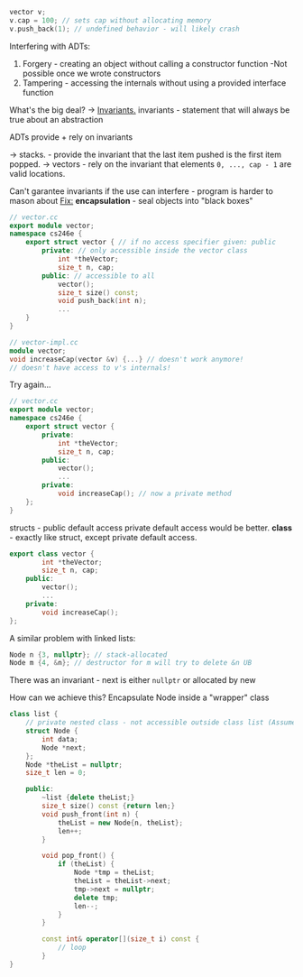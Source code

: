 
```c++
vector v;
v.cap = 100; // sets cap without allocating memory
v.push_back(1); // undefined behavior - will likely crash
```

Interfering with ADTs:
1) Forgery - creating an object without calling a constructor function
    -Not possible once we wrote constructors
2) Tampering - accessing the internals without using a provided interface function

What's the big deal? -> <u>Invariants.</u>
invariants - statement that will always be true about an abstraction

ADTs provide + rely on invariants

-> stacks. - provide the invariant that the last item pushed is the first item popped.
-> vectors - rely on the invariant that elements `0, ..., cap - 1` are valid locations.

Can't garantee invariants if the use can interfere - program is harder to mason about
<u>Fix:</u> **encapsulation** - seal objects into "black boxes"

```c++
// vector.cc
export module vector;
namespace cs246e {
	export struct vector { // if no access specifier given: public
		private: // only accessible inside the vector class
			int *theVector;
			size_t n, cap;
		public: // accessible to all
			vector();
			size_t size() const;
			void push_back(int n);
			...
	}
}
```

```c++
// vector-impl.cc
module vector;
void increaseCap(vector &v) {...} // doesn't work anymore!
// doesn't have access to v's internals!
```


Try again...
```c++
// vector.cc
export module vector;
namespace cs246e {
	export struct vector {
		private:
			int *theVector;
			size_t n, cap;
		public:
			vector();
			...
		private:
			void increaseCap(); // now a private method
	};
}
```

structs - public default access
private default access would be better.
**class** -  exactly like struct, except private default access.
```c++
export class vector {
		int *theVector;
		size_t n, cap;
	public:
		vector();
		...
	private:
		void increaseCap();
};
```


A similar problem with linked lists:
```c++
Node n {3, nullptr}; // stack-allocated
Node m {4, &n}; // destructor for m will try to delete &n UB
```
There was an invariant - next is either `nullptr` or allocated by new

How can we achieve this? Encapsulate Node inside a "wrapper" class

```c++
class list {
	// private nested class - not accessible outside class list (Assume Big 5)
	struct Node {
		int data;
		Node *next;
	};
	Node *theList = nullptr;
	size_t len = 0;

	public:
		~list {delete theList;}
		size_t size() const {return len;}
		void push_front(int n) {
			theList = new Node{n, theList};
			len++;
		}

		void pop_front() {
			if (theList) {
				Node *tmp = theList;
				theList = theList->next;
				tmp->next = nullptr;
				delete tmp;
				len--;
			}
		}

		const int& operator[](size_t i) const {
			// loop
		}
}
```